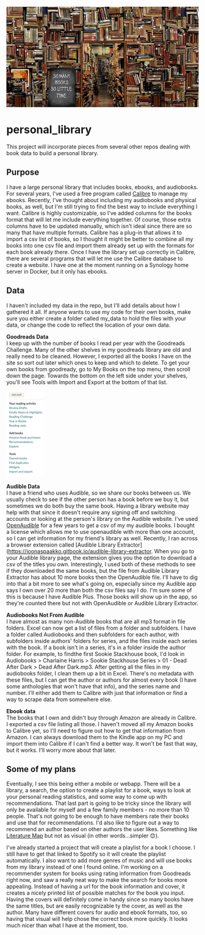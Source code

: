 ![so many books so little time](img/so_little_time.jpg)

# personal_library
This project will incorporate pieces from several other repos dealing with book data to build a personal library.

## Purpose  
I have a large personal library that includes books, ebooks, and audiobooks. For several years, I've used a free program called [Calibre](https://calibre-ebook.com/) to manage my ebooks. Recently, I've thought about including my audiobooks and physical books, as well, but I'm still trying to find the best way to include everything I want. Calibre is highly customizable, so I've added columns for the books format that will let me include everything together. Of course, those extra columns have to be updated manually, which isn't ideal since there are so many that have multiple formats. Calibre has a plug-in that allows it to import a csv list of books, so I thought it might be better to combine all my books into one csv file and import them already set up with the formats for each book already there. Once I have the library set up correctly in Calibre, there are several programs that will let me use the Calibre database to create a website. I have one at the moment running on a Synology home server in Docker, but it only has ebooks.

## Data  
I haven't included my data in the repo, but I'll add details about how I gathered it all. If anyone wants to use my code for their own books, make sure you either create a folder called my_data to hold the files with your data, or change the code to reflect the location of your own data.

**Goodreads Data**  
I keep up with the number of books I read per year with the Goodreads Challenge. Many of the other shelves in my goodreads library are old and really need to be cleaned. However, I exported all the books I have on the site so sort out later which ones to keep and which to delete. To get your own books from goodready, go to My Books on the top menu, then scroll down the page. Towards the bottom on the left side under your shelves, you'll see Tools with Import and Export at the bottom of that list. 
<div><img src="img/gr_tools.png"></div>

**Audible Data**  
I have a friend who uses Audible, so we share our books between us. We usually check to see if the other person has a book before we buy it, but sometimes we do both buy the same book. Having a library website may help with that since it doesn't require any signing off and switching accounts or looking at the person's library on the Audible website. I've used [OpenAudible](https://openaudible.org/) for a few years to get a csv of my my audible books. I bought a license which allows me to use openaudible with more than one account, so I can get information for my friend's library as well. Recently, I ran across a browser extension called [Audible Library Extractor](https://joonaspaakko.gitbook.io/audible-library-extractor. When you go to your Audible library page, the extension gives you the option to download a csv of the titles you own. Interestingly, I used both of these methods to see if they downloaded the same books, but the file from Audible Library Extractor has about 10 more books then the OpenAudible file. I'll have to dig into that a bit more to see what's going on, especially since my Audible app says I own over 20 more than both the csv files say I do. I'm sure some of this is because I have Audible Plus. Those books will show up in the app, so they're counted there but not with OpenAudible or Audible Library Extractor.

**Audiobooks Not From Audible**  
I have almost as many non-Audible books that are all mp3 format in file folders. Excel can now get a list of files from a folder and subfolders. I have a folder called Audiobooks and then subfolders for each author, with subfolders inside authors' folders for series, and the files inside each series with the book. If a book isn't in a series, it's in a folder inside the author folder. For example, to findthe first Sookie Stackhouse book, I'd look in Audiobooks > Charlaine Harris > Sookie Stackhouse Series > 01 - Dead After Dark > Dead After Dark.mp3. After getting all the files in my audiobooks folder, I clean them up a bit in Excel. There's no metadata with these files, but I can get the author or authors for almost every book (I have some anthologies that won't have that info), and the series name and number. I'll either add them to Calibre with just that information or find a way to scrape data from somewhere else.

**Ebook data**  
The books that I own and didn't buy through Amazon are already in Calibre. I exported a csv file listing all those. I haven't moved all my Amazon books to Calibre yet, so I'll need to figure out how to get that information from Amazon. I can always download them to the Kindle app on my PC and import them into Calibre if I can't find a better way. It won't be fast that way, but it works. I'll worry more about that later.

## Some of my plans  
Eventually, I see this being either a mobile or webapp. There will be a library, a search, the option to create a playlist for a book, ways to look at your personal reading statistics, and some way to come up with recommendations. That last part is going to be tricky since the library will only be available for myself and a few family members - no more than 10 people. That's not going to be enough to have members rate their books and use that for recommendations. I'd also like to figure out a way to recommend an author based on other authors the user likes. Something like [Literature Map](https://www.literature-map.com/) but not as visual (in other words...simpler 😊).  

I've already started a project that will create a playlist for a book I choose. I still have to get that linked to Spotify so it will create the playlist automatically. I also want to add more genres of music and will use books from my library instead of one I found online. I'm working on a recommender system for books using rating information from Goodreads right now, and saw a really neat way to make the search for books more appealing. Instead of having a url for the book information and cover, it creates a nicely printed list of possible matches for the book you input. Having the covers will definitely come in handy since so many books have the same titles, but are easily recognizable ty the cover, as well as the author. Many have different covers for audio and ebook formats, too, so having that visual will help chose the correct book more quickly. It looks much nicer than what I have at the moment, too. 

